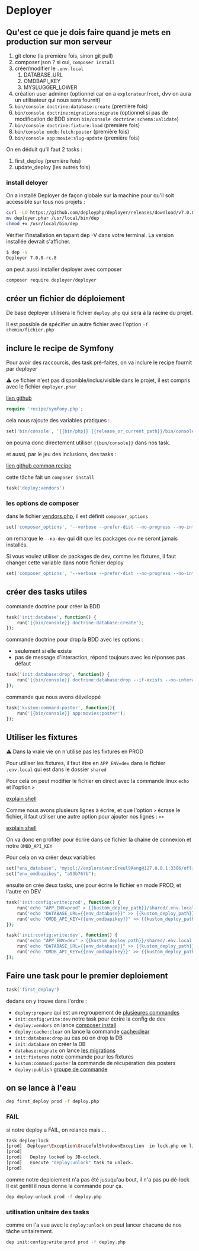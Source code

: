 # Deployer

## Qu'est ce que je dois faire quand je mets en production sur mon serveur

1. git clone (la première fois, sinon git pull)
2. composer.json ? si oui, `composer install`
3. créer/modifier le `.env.local`
   1. DATABASE_URL
   2. OMDBAPI_KEY
   3. MYSLUGGER_LOWER
4. création user adminer (optionnel car on a `explorateur`/`root`, dvv on aura un utilisateur qui nous sera fournit)
5. `bin/console doctrine:database:create` (première fois)
6. `bin/console doctrine:migrations:migrate` (optionnel si pas de modification de BDD sinon `bin/console doctrine:schema:validate`)
7. `bin/console doctrine:fixture:load` (première fois)
8. `bin/console omdb:fetch:poster` (première fois)
9. `bin/console app:movie:slug-update` (première fois)

On en déduit qu'il faut 2 tasks :

1. first_deploy (première fois)
2. update_deploy (les autres fois)

### install deloyer

On a installé Deployer de façon globale sur la machine pour qu'il soit accessible sur tous nos projets :

```bash
curl -LO https://github.com/deployphp/deployer/releases/download/v7.0.0-rc.8/deployer.phar
mv deployer.phar /usr/local/bin/dep
chmod +x /usr/local/bin/dep
```

Vérifier l'installation en tapant dep -V dans votre terminal. La version installée devrait s'afficher.

```bash
$ dep -V
Deployer 7.0.0-rc.8
```

on peut aussi installer deployer avec composer

```bash
composer require deployer/deployer
```

## créer un fichier de déploiement

De base deployer utilisera le fichier `deploy.php` qui sera à la racine du projet.

Il est possible de spécifier un autre fichier avec l'option `-f chemin/fichier.php`

## inclure le recipe de Symfony

Pour avoir des raccourcis, des task pré-faites, on va inclure le recipe fournit par deployer

⚠️ ce fichier n'est pas disponible/inclus/visible dans le projet, il est compris avec le fichier `deployer.phar`

[lien github](https://github.com/deployphp/deployer/blob/master/recipe/symfony.php)

```php
require 'recipe/symfony.php';
```

cela nous rajoute des variables pratiques :

```php
set('bin/console', '{{bin/php}} {{release_or_current_path}}/bin/console');
```

on pourra donc directement utiliser `{{bin/console}}` dans nos task.

et aussi, par le jeu des inclusions, des tasks :

[lien github common recipe](https://github.com/deployphp/deployer/blob/master/recipe/deploy/vendors.php)

cette tâche fait un `composer install`

```php
task('deploy:vendors')
```

### les options de composer

dans le fichier [vendors.php](https://github.com/deployphp/deployer/blob/master/recipe/deploy/vendors.php), il est définit `composer_options`

```php
set('composer_options', '--verbose --prefer-dist --no-progress --no-interaction --no-dev --optimize-autoloader');
```

on remarque le `--no-dev` qui dit que les packages `dev` ne seront jamais installés.

Si vous voulez utiliser de packages de dev, comme les fixtures, il faut changer cette variable dans notre fichier deploy

```php
set('composer_options', '--verbose --prefer-dist --no-progress --no-interaction --optimize-autoloader');
```

## créer des tasks utiles

commande doctrine pour créer la BDD

```php
task('init:database', function() {
    run('{{bin/console}} doctrine:database:create');
});
```

commande doctrine pour drop la BDD avec les options :

* seulement si elle existe
* pas de message d'interaction, répond toujours avec les réponses pas défaut

```php
task('init:database:drop', function() {
    run('{{bin/console}} doctrine:database:drop --if-exists --no-interaction --force');
});
```

commande que nous avons développé

```php
task('kustom:command:poster', function(){
    run('{{bin/console}} app:movies:poster');
});
```

## Utiliser les fixtures

⚠️ Dans la vraie vie on n'utilise pas les fixtures en PROD

Pour utiliser les fixtures, il faut être en `APP_ENV=dev` dans le fichier `.env.local` qui est dans le dossier `shared`

Pour cela on peut modifier le fichier en direct avec la commande linux `echo` et l'option `>`

[explain shell](https://explainshell.com/explain?cmd=echo+%22APP_ENV=dev%22+%3E+.env.local)

Comme nous avons plusieurs lignes à écrire, et que l'option `>` écrase le fichier, il faut utiliser une autre option pour ajouter nos lignes : `>>`

[explain shell](https://explainshell.com/explain?cmd=echo+%22APP_ENV%3Ddev%22+%3E%3E+.env.local)

On va donc en profiter pour écrire dans ce fichier la chaine de connexion et notre `OMBD_API_KEY`

Pour cela on va créer deux variables

```php
set("env_database", "mysql://explorateur:Ereul9Aeng@127.0.0.1:3306/oflix-simple?serverVersion=mariadb-10.3.34");
set("env_omdbapikey", "a93b767b");
```

ensuite on crée deux tasks, une pour écrire le fichier en mode PROD, et l'autre en DEV

```php
task('init:config:write:prod', function() {
    run('echo "APP_ENV=prod" > {{kustom_deploy_path}}/shared/.env.local');
    run('echo "DATABASE_URL={{env_database}}" >> {{kustom_deploy_path}}/shared/.env.local');
    run('echo "OMDB_API_KEY={{env_omdbapikey}}" >> {{kustom_deploy_path}}/shared/.env.local');
});

task('init:config:write:dev', function() {
    run('echo "APP_ENV=dev" > {{kustom_deploy_path}}/shared/.env.local');
    run('echo "DATABASE_URL={{env_database}}" >> {{kustom_deploy_path}}/shared/.env.local');
    run('echo "OMDB_API_KEY={{env_omdbapikey}}" >> {{kustom_deploy_path}}/shared/.env.local');
});
```

## Faire une task pour le premier deploiement

```php
task('first_deploy')
```

dedans on y trouve dans l'ordre :

* `deploy:prepare` qui est un regroupement de [plusieures commandes](https://deployer.org/docs/7.x/recipe/common#deployprepare)
* `init:config:write:dev` notre task pour écrire la config de dev
* `deploy:vendors` on lance [composer install](https://deployer.org/docs/7.x/recipe/deploy/vendors#deployvendors)
* `deploy:cache:clear` on lance la commande [cache:clear](https://deployer.org/docs/7.x/recipe/symfony#deploycacheclear)
* `init:database:drop` au cas où on drop la DB
* `init:database` on créer la DB
* `database:migrate` on lance [les migrations](https://deployer.org/docs/7.x/recipe/symfony#databasemigrate)
* `init:fixtures` notre commande pour les fixtures
* `kustom:command:poster` la commande de récupération des posters
* `deploy:publish` [groupe de commande](https://deployer.org/docs/7.x/recipe/common#deploypublish)

## on se lance à l'eau

```bash
dep first_deploy prod -f deploy.php
```

### FAIL

si notre deploy a FAIL, on relance mais ...

```bash
task deploy:lock
[prod]  Deployer\Exception\GracefulShutdownException  in lock.php on line 14:
[prod]
[prod]   Deploy locked by JB-oclock.
[prod]   Execute "deploy:unlock" task to unlock.
[prod]
```

comme notre deploiement n'a pas été jusuqu'au bout, il n'a pas pu dé-lock
Il est gentil il nous donne la commande pour ça.

```bash
dep deploy:unlock prod -f deploy.php 
```

### utilisation unitaire des tasks

comme on l'a vue avec le `deploy:unlock` on peut lancer chacune de nos tâche unitairement.

```bash
dep init:config:write:prod prod -f deploy.php
```